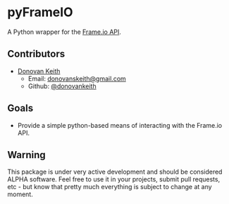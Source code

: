 # pyFrameIO
A Python wrapper for the [Frame.io API](http://docs.frameio.apiary.io/).

## Contributors

- [Donovan Keith](http://www.donovankeith.com)
  - Email: [donovanskeith@gmail.com](mailto:donovanskeith@gmail.com)
  - Github: [@donovankeith](https://github.com/donovankeith)


## Goals

- Provide a simple python-based means of interacting with the Frame.io API.


## Warning

This package is under very active development and should be considered ALPHA software. Feel free to use it in your projects, submit pull requests, etc - but know that pretty much everything is subject to change at any moment.

